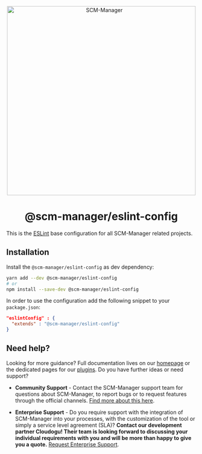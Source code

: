 <p align="center">
  <a href="https://scm-manager.org/">
    <img alt="SCM-Manager" src="https://download.scm-manager.org/images/logo/scm-manager_logo.png" width="500" />
  </a>
</p>
<h1 align="center">
  @scm-manager/eslint-config
</h1>

This is the [ESLint](https://eslint.org/) base configuration for all SCM-Manager related projects.

## Installation

Install the `@scm-manager/eslint-config` as dev dependency:

```bash
yarn add --dev @scm-manager/eslint-config
# or 
npm install --save-dev @scm-manager/eslint-config
```

In order to use the configuration add the following snippet to your `package.json`:

```json
"eslintConfig" : {
  "extends" : "@scm-manager/eslint-config"
}
```

## Need help?

Looking for more guidance? Full documentation lives on our [homepage](https://scm-manager.org/docs/) or the dedicated pages for our [plugins](https://scm-manager.org/plugins/). Do you have further ideas or need support?

- **Community Support** - Contact the SCM-Manager support team for questions about SCM-Manager, to report bugs or to request features through the official channels. [Find more about this here](https://scm-manager.org/support/).

- **Enterprise Support** - Do you require support with the integration of SCM-Manager into your processes, with the customization of the tool or simply a service level agreement (SLA)? **Contact our development partner Cloudogu! Their team is looking forward to discussing your individual requirements with you and will be more than happy to give you a quote.** [Request Enterprise Support](https://cloudogu.com/en/scm-manager-enterprise/).
